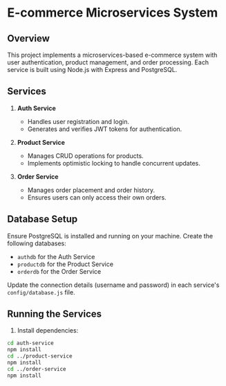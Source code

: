 # E-commerce Microservices System

## Overview

This project implements a microservices-based e-commerce system with user authentication, product management, and order processing. Each service is built using Node.js with Express and PostgreSQL.

## Services

1. **Auth Service**
   - Handles user registration and login.
   - Generates and verifies JWT tokens for authentication.

2. **Product Service**
   - Manages CRUD operations for products.
   - Implements optimistic locking to handle concurrent updates.

3. **Order Service**
   - Manages order placement and order history.
   - Ensures users can only access their own orders.

## Database Setup

Ensure PostgreSQL is installed and running on your machine. Create the following databases:

- `authdb` for the Auth Service
- `productdb` for the Product Service
- `orderdb` for the Order Service

Update the connection details (username and password) in each service's `config/database.js` file.

## Running the Services

1. Install dependencies:

```sh
cd auth-service
npm install
cd ../product-service
npm install
cd ../order-service
npm install
